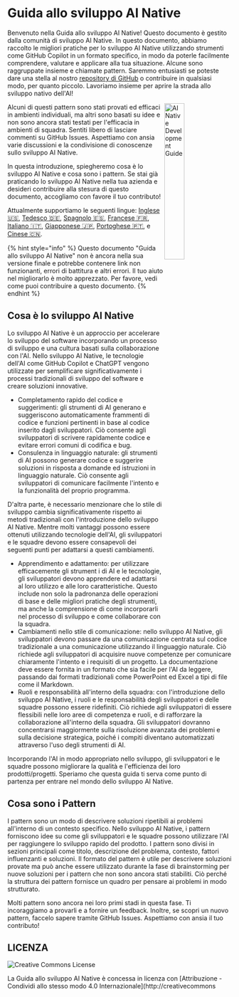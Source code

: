 # Guida allo sviluppo AI Native

Benvenuto nella Guida allo sviluppo AI Native!
Questo documento è gestito dalla comunità di sviluppo AI Native.
In questo documento, abbiamo raccolto le migliori pratiche per lo sviluppo AI Native utilizzando strumenti come GitHub Copilot in un formato specifico, in modo da poterle facilmente comprendere, valutare e applicare alla tua situazione.
Alcune sono raggruppate insieme e chiamate pattern.
Saremmo entusiasti se poteste dare una stella al nostro [repository di GitHub](https://github.com/AI-Native-Development/patterns) o contribuire in qualsiasi modo, per quanto piccolo. Lavoriamo insieme per aprire la strada allo sviluppo nativo dell'AI!

<img align="right" src="../../top.png" title="AI Native Development Guide" width="30%">

Alcuni di questi pattern sono stati provati ed efficaci in ambienti individuali, ma altri sono basati su idee e non sono ancora stati testati per l'efficacia in ambienti di squadra.
Sentiti libero di lasciare commenti su GitHub Issues.
Aspettiamo con ansia varie discussioni e la condivisione di conoscenze sullo sviluppo AI Native.

In questa introduzione, spiegheremo cosa è lo sviluppo AI Native e cosa sono i pattern.
Se stai già praticando lo sviluppo AI Native nella tua azienda e desideri contribuire alla stesura di questo documento, accogliamo con favore il tuo contributo!

Attualmente supportiamo le seguenti lingue: [Inglese 🇺🇸](https://www.ai-native.dev/docs/), [Tedesco 🇩🇪](https://www.ai-native.dev/docs/v/de/), [Spagnolo 🇪🇸](https://www.ai-native.dev/docs/v/es/), [Francese 🇫🇷](https://www.ai-native.dev/docs/v/fr/), [Italiano 🇮🇹](https://www.ai-native.dev/docs/v/it/), [Giapponese 🇯🇵](https://www.ai-native.dev/docs/v/ja/), [Portoghese 🇵🇹](https://www.ai-native.dev/docs/v/pt/), e [Cinese 🇨🇳](https://www.ai-native.dev/docs/v/zh/).

{% hint style="info" %}
Questo documento "Guida allo sviluppo AI Native" non è ancora nella sua versione finale e potrebbe contenere link non funzionanti, errori di battitura e altri errori.
Il tuo aiuto nel migliorarlo è molto apprezzato.
Per favore, vedi come puoi contribuire a questo documento.
{% endhint %}

## Cosa è lo sviluppo AI Native

Lo sviluppo AI Native è un approccio per accelerare lo sviluppo del software incorporando un processo di sviluppo e una cultura basati sulla collaborazione con l'AI.
Nello sviluppo AI Native, le tecnologie dell'AI come GitHub Copilot e ChatGPT vengono utilizzate per semplificare significativamente i processi tradizionali di sviluppo del software e creare soluzioni innovative.

* Completamento rapido del codice e suggerimenti: gli strumenti di AI generano e suggeriscono automaticamente frammenti di codice e funzioni pertinenti in base al codice inserito dagli sviluppatori.
Ciò consente agli sviluppatori di scrivere rapidamente codice e evitare errori comuni di codifica e bug.
* Consulenza in linguaggio naturale: gli strumenti di AI possono generare codice e suggerire soluzioni in risposta a domande ed istruzioni in linguaggio naturale.
Ciò consente agli sviluppatori di comunicare facilmente l'intento e la funzionalità del proprio programma.

D'altra parte, è necessario menzionare che lo stile di sviluppo cambia significativamente rispetto ai metodi tradizionali con l'introduzione dello sviluppo AI Native.
Mentre molti vantaggi possono essere ottenuti utilizzando tecnologie dell'AI, gli sviluppatori e le squadre devono essere consapevoli dei seguenti punti per adattarsi a questi cambiamenti.

* Apprendimento e adattamento: per utilizzare efficacemente gli strument i di AI e le tecnologie, gli sviluppatori devono apprendere ed adattarsi al loro utilizzo e alle loro caratteristiche.
Questo include non solo la padronanza delle operazioni di base e delle migliori pratiche degli strumenti, ma anche la comprensione di come incorporarli nel processo di sviluppo e come collaborare con la squadra.
* Cambiamenti nello stile di comunicazione: nello sviluppo AI Native, gli sviluppatori devono passare da una comunicazione centrata sul codice tradizionale a una comunicazione utilizzando il linguaggio naturale.
Ciò richiede agli sviluppatori di acquisire nuove competenze per comunicare chiaramente l'intento e i requisiti di un progetto.
La documentazione deve essere fornita in un formato che sia facile per l'AI da leggere, passando dai formati tradizionali come PowerPoint ed Excel a tipi di file come il Markdown.
* Ruoli e responsabilità all'interno della squadra: con l'introduzione dello sviluppo AI Native, i ruoli e le responsabilità degli sviluppatori e delle squadre possono essere ridefiniti.
Ciò richiede agli sviluppatori di essere flessibili nelle loro aree di competenza e ruoli, e di rafforzare la collaborazione all'interno della squadra.
Gli sviluppatori dovranno concentrarsi maggiormente sulla risoluzione avanzata dei problemi e sulla decisione strategica, poiché i compiti diventano automatizzati attraverso l'uso degli strumenti di AI.

Incorporando l'AI in modo appropriato nello sviluppo, gli sviluppatori e le squadre possono migliorare la qualità e l'efficienza dei loro prodotti/progetti.
Speriamo che questa guida ti serva come punto di partenza per entrare nel mondo dello sviluppo AI Native.

## Cosa sono i Pattern

I pattern sono un modo di descrivere soluzioni ripetibili ai problemi all'interno di un contesto specifico.
Nello sviluppo AI Native, i pattern forniscono idee su come gli sviluppatori e le squadre possono utilizzare l'AI per raggiungere lo sviluppo rapido del prodotto.
I pattern sono divisi in sezioni principali come titolo, descrizione del problema, contesto, fattori influenzanti e soluzioni.
Il formato del pattern è utile per descrivere soluzioni provate ma può anche essere utilizzato durante la fase di brainstorming per nuove soluzioni per i pattern che non sono ancora stati stabiliti.
Ciò perché la struttura dei pattern fornisce un quadro per pensare ai problemi in modo strutturato.

Molti pattern sono ancora nei loro primi stadi in questa fase.
Ti incoraggiamo a provarli e a fornire un feedback.
Inoltre, se scopri un nuovo pattern, faccelo sapere tramite GitHub Issues.
Aspettiamo con ansia il tuo contributo!

## LICENZA

![Creative Commons License](https://i.creativecommons.org/l/by-sa/4.0/88x31.png)

La Guida allo sviluppo AI Native è concessa in licenza con [Attribuzione - Condividi allo stesso modo 4.0 Internazionale](http://creativecommons
